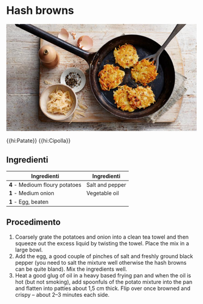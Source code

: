 # Hash browns

![](img/Hashbrowns.jpg)

{{hi:Patate}}
{{hi:Cipolla}}

## Ingredienti

| Ingredienti                  | Ingredienti             |
| ---------------------------- | ----------------------- |
| **4** - Medioum floury potatoes | Salt and pepper |
| **1** - Medium onion | Vegetable oil |
| **1** - Egg, beaten | |

## Procedimento

1. Coarsely grate the potatoes and onion into a clean tea towel and then squeeze out the excess liquid by twisting the towel. Place the mix in a large bowl.
1. Add the egg, a good couple of pinches of salt and freshly ground black pepper (you need to salt the mixture well otherwise the hash browns can be quite bland). Mix the ingredients well.
1. Heat a good glug of oil in a heavy based frying pan and when the oil is hot (but not smoking), add spoonfuls of the potato mixture into the pan and flatten into patties about 1,5 cm thick. Flip over once browned and crispy – about 2–3 minutes each side.
